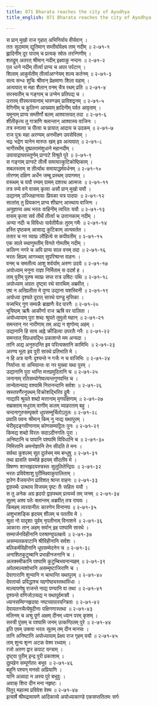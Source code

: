 ```yaml
---
title: 071 Bharata reaches the city of Ayodhya
title_english: 071 Bharata reaches the city of Ayodhya

---
```

<div class="audioEmbed"  caption="श्रीराम-हरिसीताराममूर्ति-घनपाठिभ्यां वचनम्" src="https://archive.org/download/Ramayana-recitation-Sriram-harisItArAmamUrti-Ghanapaati-v2/Kanda_2/Kanda_2_AYK-071-Ayodhyaa_Gamanam.mp3"></div>

स प्रान् मुखो राज गृहात् अभिनिर्याय वीर्यवान् ।  
ततः सुदामाम् द्युतिमान् सम्तीर्वावेक्ष्य ताम् नदीम् ॥ २-७१-१  
ह्लादिनीम् दूर पाराम् च प्रत्यक् स्रोतः तरन्गिणीम् ।  
शतद्रूम् अतरत् श्रीमान् नदीम् इक्ष्वाकु नन्दनः ॥ २-७१-२  
एल धाने नदीम् तीर्त्वा प्राप्य च अपर पर्पटान् ।  
शिलाम् आकुर्वतीम् तीर्त्वाआग्नेयम् शल्य कर्तनम् ॥ २-७१-३  
सत्य सन्धः शुचिः श्रीमान् प्रेक्षमाणः शिला वहाम् ।  
अत्ययात् स महा शैलान् वनम् चैत्र रथम् प्रति ॥ २-७१-४  
सरस्वतीम् च गङ्गाम् च उग्मेन प्रतिपद्य च ।  
उत्तरम् वीरमत्स्यानाम् भारुण्डम् प्राविशद्वनम् ॥ २-७१-५  
वेगिनीम् च कुलिन्ग आख्याम् ह्रादिनीम् पर्वत आवृताम् ।  
यमुनाम् प्राप्य सम्तीर्णो बलम् आश्वासयत् तदा ॥ २-७१-६  
शीतीकृत्य तु गात्राणि क्लान्तान् आश्वास्य वाजिनः ।  
तत्र स्नात्वा च पीत्वा च प्रायात् आदाय च उदकम् ॥ २-७१-७  
राज पुत्रः महा अरण्यम् अनभीक्ष्ण उपसेवितम् ।  
भद्रः भद्रेण यानेन मारुतः खम् इव अत्ययात् ॥ २-७१-८  
भागीरथीम् दुष्प्रतरामंशुधाने महानदीम् ।  
उपायाद्राघवस्तूर्णम् प्राग्वटे विश्रुते पुरे ॥ २-७१-९  
स गङ्गाम् प्राग्वटे तीर्त्वे समायात्कुटिकोष्ठिकाम् ।  
सबलस्ताम् स तीर्त्वाथ समायाद्धर्मवर्धनम् ॥ २-७१-१०  
तोरणम् दक्षिण अर्धेन जम्बू प्रस्थम् उपागमत् ।  
वरूथम् च ययौ रम्यम् ग्रामम् दशरथ आत्मजः ॥ २-७१-११  
तत्र रम्ये वने वासम् कृत्वा असौ प्रान् मुखो ययौ ।  
उद्यानम् उज्जिहानायाः प्रियका यत्र पादपाः ॥ २-७१-१२  
सालांस् तु प्रियकान् प्राप्य शीघ्रान् आस्थाय वाजिनः ।  
अनुज्ञाप्य अथ भरतः वाहिनीम् त्वरितः ययौ ॥ २-७१-१३  
वासम् कृत्वा सर्व तीर्थे तीर्त्वा च उत्तानकाम् नदीम् ।  
अन्या नदीः च विविधाः पार्वतीयैअः तुरम् गमैः ॥ २-७१-१४  
हस्ति पृष्ठकम् आसाद्य कुटिकाम् अत्यवर्तत ।  
ततार च नर व्याघ्रः लौहित्ये स कपीवतीम् ॥ २-७१-१५  
एक साले स्थाणुमतीम् विनते गोमतीम् नदीम् ।  
कलिन्ग नगरे च अपि प्राप्य साल वनम् तदा ॥ २-७१-१६  
भरतः क्षिप्रम् आगच्चत् सुपरिश्रान्त वाहनः ।  
वनम् च समतीत्य आशु शर्वर्याम् अरुण उदये ॥ २-७१-१७  
अयोध्याम् मनुना राज्ञा निर्मिताम् स ददर्श ह ।  
ताम् पुरीम् पुरुष व्याघ्रः सप्त रात्र उषिटः पथि ॥ २-७१-१८  
अयोध्याम् अग्रतः दृष्ट्वा रथे सारथिम् अब्रवीत् ।  
एषा न अतिप्रतीता मे पुण्य उद्याना यशस्विनी ॥ २-७१-१९  
अयोध्या दृश्यते दूरात् सारथे पाण्डु मृत्तिका ।  
यज्वभिर् गुण सम्पन्नैः ब्राह्मणैः वेद पारगैः ॥ २-७१-२०  
भूयिष्ठम् ऋषैः आकीर्णा राज ऋषि वर पालिता ।  
अयोध्यायाम् पुरा शब्दः श्रूयते तुमुलो महान् ॥ २-७१-२१  
समन्तान् नर नारीणाम् तम् अद्य न शृणोम्य् अहम् ।  
उद्यानानि हि साय अह्ने क्रीडित्वा उपरतैः नरैः ॥ २-७१-२२  
समन्तात् विप्रधावद्भिः प्रकाशन्ते मम अन्यदा ।  
तानि अद्य अनुरुदन्ति इव परित्यक्तानि कामिभिः ॥ २-७१-२३  
अरण्य भूता इव पुरी सारथे प्रतिभाति मे ।  
न हि अत्र यानैः दृश्यन्ते न गजैः न च वाजिभिः ॥ २-७१-२४  
निर्यान्तः वा अभियान्तः वा नर मुख्या यथा पुरम् ।  
उद्यानानि पुरा भान्ति मत्तप्रमुदितानि च ॥ २-७१-२५  
जनानाम् रतिसम्योगेष्वत्यन्तगुणवन्ति च ।  
तान्येतान्यद्य वश्यामि निरानन्दानि सर्वशः ॥ २-७१-२६  
स्रस्तपर्णैरनुपथम् विक्रोशद्भिरिव द्रुमैः ।  
नाद्यापि श्रूयते शब्दो मत्तानाम् मृगपक्षिणाम् ॥ २-७१-२७  
सम्रक्ताम् मधुराम् वाणीम् कलम् व्याहरताम् बहु ।  
चन्दनागुरुसम्पृक्तो धूपसम्मूर्चितोऽतुलः ॥ २-७१-२८  
प्रवाति पवनः श्रीमान् किम् नु नाद्य यथापुरम् ।  
भेरीमृदङ्गवीणानाम् कोणसम्घट्टितः पुनः ॥ २-७१-२९  
किमद्य शब्दो विरतः सदाऽदीनगतिः पुरा ।  
अनिष्टानि च पापानि पश्यामि विविधानि च ॥ २-७१-३०  
निमित्तानि अमनोज्ञानि तेन सीदति ते मनः ।  
सर्वथा कुशलम् सूत दुर्लभम् मम बन्धुषु ॥ २-७१-३१  
तथा ह्यसति सम्मोहे हृदयम् सीदतीव मे ।  
विषण्णः शान्तहृदयस्त्रस्तः सुलुलितेन्द्रियः ॥ २-७१-३२  
भरतः प्रविवेशाशु पुरीमिक्ष्वाकुपालिताम् ।  
द्वारेण वैजयन्तेन प्राविशत् श्रान्त वाहनः ॥ २-७१-३३  
द्वाह्स्थैः उत्थाय विजयम् पृष्टः तैः सहितः ययौ ।  
स तु अनेक अग्र हृदयो द्वाह्स्थम् प्रत्यर्च्य तम् जनम् ॥ २-७१-३४  
सूतम् अश्व पतेः क्लान्तम् अब्रवीत् तत्र राघवः ।  
किमहम् त्वरयानीतः कारणेन विनानघ ॥ २-७१-३५  
अशुभाशङ्कि हृदयम् शीलम् च पततीव मे ।  
श्रुता नो यादृशाः पूर्वम् नृपतीनाम् विनाशने ॥ २-७१-३६  
आकाराः तान् अहम् सर्वान् इह पश्यामि सारथे ।  
सम्मार्जनविहीनानि परुषाण्युपलक्षये ॥ २-७१-३७  
असम्यतकवाटानि श्रीविहीनानि सर्वशः ।  
बलिकर्मविहीनानि धूपसम्मेदनेन च ॥ २-७१-३८  
अनाशितकुटुम्बानि प्रभाहीनजनानि च ।  
अलक्स्मीकानि पश्यामि कुटुम्बिभवनान्यहम् ॥ २-७१-३९  
अपेतमाल्यशोभानि असम्मृष्टाजिराणि च ।  
देवागाराणि शून्यानि न चाभान्ति यथापुरम् ॥ २-७१-४०  
देवतार्चाः प्रविद्धाश्च यज्ञ्गोष्ठ्यस्तथाविधाः ।  
माल्यापणेषु राजन्ते नाद्य पण्यानि वा तथा ॥ २-७१-४१  
दृश्यन्ते वणिजोऽप्यद्य न यथापूर्वमत्रवै ।  
ध्यानसम्विग्नहृदयाः नष्टव्यापारयन्त्रिताः ॥ २-७१-४२  
देवायतनचैत्येषुदीनाः पक्षिगणास्तथा ॥ २-७१-४३  
मलिनम् च अश्रु पूर्ण अक्षम् दीनम् ध्यान परम् कृशम् ।  
सस्त्री पुंसम् च पश्यामि जनम् उत्कण्ठितम् पुरे ॥ २-७१-४४  
इति एवम् उक्त्वा भरतः सूतम् तम् दीन मानसः ।  
तानि अनिष्टानि अयोध्यायाम् प्रेक्ष्य राज गृहम् ययौ ॥ २-७१-४५  
ताम् शून्य शृन्ग अटक वेश्म रथ्याम् ।  
रजो अरुण द्वार कपाट यन्त्राम् ।  
दृष्ट्वा पुरीम् इन्द्र पुरी प्रकाशाम् ।  
दुह्खेन सम्पूर्णतरः बभूव ॥ २-७१-४६  
बहूनि पश्यन् मनसो अप्रियाणि ।  
यानि अन्न्यदा न अस्य पुरे बभूवुः ।  
अवाक् शिरा दीन मना नहृष्टः ।  
पितुर् महात्मा प्रविवेश वेश्म ॥ २-७१-४७  
इत्यार्षे श्रीमद्रामायणे आदिकाव्ये अयोध्याकाण्डे एकसप्ततितमः सर्गः